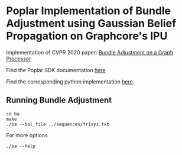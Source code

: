 # Poplar Implementation of Bundle Adjustment using Gaussian Belief Propagation on Graphcore's IPU

Implementation of CVPR 2020 paper: [Bundle Adjustment on a Graph Processor](https://arxiv.org/abs/2003.03134)

Find the Poplar SDK documentation [here](https://www.graphcore.ai/developer-documentation)

Find the corresponding python implementation [here](https://github.com/joeaortiz/gbp).

## Running Bundle Adjustment

```
cd ba
make
./ba --bal_file ../sequences/fr1xyz.txt
```

For more options

 ```
 ./ba --help
 ```
